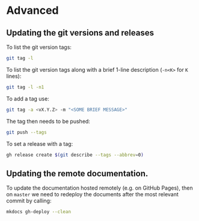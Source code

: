 # Advanced

## Updating the git versions and releases

To list the git version tags: 
```bash
git tag -l
```

To list the git version tags along with a brief 1-line description (`-n<K>` for `K` lines):
```bash
git tag -l -n1
```


To add a tag use:
```bash
git tag -a <vX.Y.Z> -m "<SOME BRIEF MESSAGE>"
```

The tag then needs to be pushed:
```bash
git push --tags
```

To set a release with a tag:
```bash
gh release create $(git describe --tags --abbrev=0)
```

## Updating the remote documentation. 

To update the documentation hosted remotely (e.g. on GitHub Pages), 
then on `master` we need to redeploy the documents after 
the most relevant commit by calling:
```bash
mkdocs gh-deploy --clean
```

